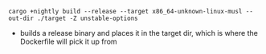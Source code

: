 ```
cargo +nightly build --release --target x86_64-unknown-linux-musl --out-dir ./target -Z unstable-options
```
- builds a release binary and places it in the target dir, which is where the Dockerfile will pick it up from